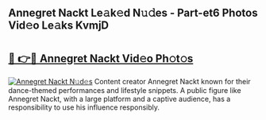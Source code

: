 ## Annegret Nackt Le𝚊k𝚎d N𝚞𝚍es - Part-et6 Photos Vid𝚎o Le𝚊ks KvmjD

# <h2><a href="http://fb9o4l.evod.top/?m=Annegret+Nackt">🔗 👉🔴 Annegret Nackt Vid𝚎o Ph𝚘t𝚘s</a></h2>

[![Annegret Nackt N𝚞d𝚎s](https://i.imgur.com/8V9OHl7.gif)](http://fb9o4l.evod.top/?m=Annegret+Nackt)
Content creator Annegret Nackt known for their dance-themed performances and lifestyle snippets. A public figure like Annegret Nackt, with a large platform and a captive audience, has a responsibility to use his influence responsibly. 
